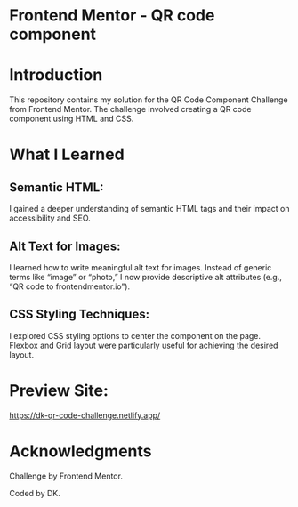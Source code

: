 # Frontend Mentor - QR code component

# Introduction
This repository contains my solution for the QR Code Component Challenge from Frontend Mentor. The challenge involved creating a QR code component using HTML and CSS.

# What I Learned
## Semantic HTML:

I gained a deeper understanding of semantic HTML tags and their impact on accessibility and SEO.

## Alt Text for Images:

I learned how to write meaningful alt text for images.
Instead of generic terms like “image” or “photo,” I now provide descriptive alt attributes (e.g., “QR code to frontendmentor.io”).

## CSS Styling Techniques:

I explored CSS styling options to center the component on the page.
Flexbox and Grid layout were particularly useful for achieving the desired layout.

# Preview Site: 
https://dk-qr-code-challenge.netlify.app/

# Acknowledgments
Challenge by Frontend Mentor.

Coded by DK.
